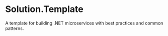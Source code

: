 # Solution.Template
A template for building .NET microservices with best practices and common patterns.
